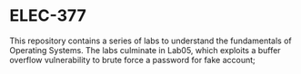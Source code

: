 # ELEC-377
This repository contains a series of labs to understand the fundamentals of Operating Systems. The labs culminate in Lab05, which exploits a buffer overflow vulnerability to brute force a password for fake account;
